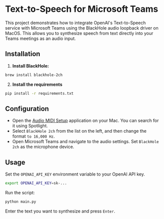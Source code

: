 # Text-to-Speech for Microsoft Teams

This project demonstrates how to integrate OpenAI's Text-to-Speech service with Microsoft Teams using the BlackHole audio loopback driver on MacOS. This allows you to synthesize speech from text directly into your Teams meetings as an audio input.

## Installation

1. **Install BlackHole:**
```bash
brew install blackhole-2ch
```

2. **Install the requirements**
```bash
pip install -r requirements.txt
```

## Configuration
* Open the [Audio MIDI Setup](https://support.apple.com/en-gb/guide/audio-midi-setup/ams59f301fda/mac) application on your Mac. You can search for it using Spotlight.
* Select `BlackHole 2ch` from the list on the left, and then change the format `to 16,000 Hz`.
* Open Microsoft Teams and navigate to the audio settings. Set `BlackHole 2ch` as the microphone device.

## Usage
Set the `OPENAI_API_KEY` environment variable to your OpenAI API key.
```bash
export OPENAI_API_KEY=sk-...
```
Run the script:
```bash
python main.py
```
Enter the text you want to synthesize and press `Enter`.
